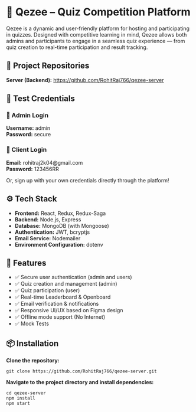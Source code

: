 
  <h1>🌟 Qezee – Quiz Competition Platform</h1>
  <p>
    Qezee is a dynamic and user-friendly platform for hosting and participating in quizzes. 
    Designed with competitive learning in mind, Qezee allows both admins and participants 
    to engage in a seamless quiz experience — from quiz creation to real-time participation 
    and result tracking.
  </p>

  <h2>🔗 Project Repositories</h2>
  <p>
    <strong>Server (Backend):</strong> 
    <a href="https://github.com/RohitRaj766/qezee-server" target="_blank">
      https://github.com/RohitRaj766/qezee-server
    </a>
  </p>

  <h2>🧪 Test Credentials</h2>

  <h3>🔐 Admin Login</h3>
  <p>
    <strong>Username:</strong> admin <br>
    <strong>Password:</strong> secure
  </p>

  <h3>👤 Client Login</h3>
  <p>
    <strong>Email:</strong> rohitraj2k04@gmail.com <br>
    <strong>Password:</strong> 123456RR
  </p>
  <p>
    Or, sign up with your own credentials directly through the platform!
  </p>

  <h2>⚙️ Tech Stack</h2>
  <ul>
    <li><strong>Frontend:</strong> React, Redux, Redux-Saga</li>
    <li><strong>Backend:</strong> Node.js, Express</li>
    <li><strong>Database:</strong> MongoDB (with Mongoose)</li>
    <li><strong>Authentication:</strong> JWT, bcryptjs</li>
    <li><strong>Email Service:</strong> Nodemailer</li>
    <li><strong>Environment Configuration:</strong> dotenv</li>
  </ul>

  <h2>🚀 Features</h2>
  <ul>
    <li>✅ Secure user authentication (admin and users)</li>
    <li>✅ Quiz creation and management (admin)</li>
    <li>✅ Quiz participation (user)</li>
    <li>✅ Real-time Leaderboard & Openboard</li>
    <li>✅ Email verification & notifications</li>
    <li>✅ Responsive UI/UX based on Figma design</li>
    <li>✅ Offline mode support (No Internet)</li>
    <li>✅ Mock Tests</li>
  </ul>

  <h2>📦 Installation</h2>
  <p><strong>Clone the repository:</strong></p>
  <pre><code>git clone https://github.com/RohitRaj766/qezee-server.git</code></pre>

  <p><strong>Navigate to the project directory and install dependencies:</strong></p>
  <pre><code>cd qezee-server
npm install
npm start</code></pre>


